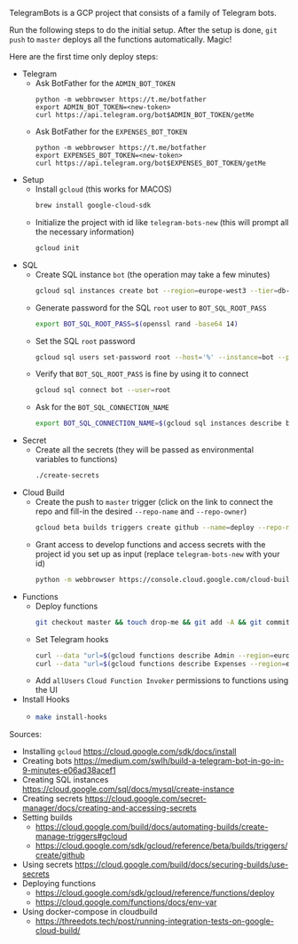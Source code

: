 TelegramBots is a GCP project that consists of a family of Telegram bots.

Run the following steps to do the initial setup. After the setup is done, `git push` to `master` deploys all the functions automatically. Magic!

Here are the first time only deploy steps:
- Telegram
  - Ask BotFather for the `ADMIN_BOT_TOKEN`
    ```
    python -m webbrowser https://t.me/botfather
    export ADMIN_BOT_TOKEN=<new-token>
    curl https://api.telegram.org/bot$ADMIN_BOT_TOKEN/getMe
    ```
  - Ask BotFather for the `EXPENSES_BOT_TOKEN`
    ```
    python -m webbrowser https://t.me/botfather
    export EXPENSES_BOT_TOKEN=<new-token>
    curl https://api.telegram.org/bot$EXPENSES_BOT_TOKEN/getMe
    ```
- Setup
  - Install `gcloud` (this works for MACOS)
    ```bash
    brew install google-cloud-sdk
    ```
  - Initialize the project with id like `telegram-bots-new` (this will prompt all the necessary information)
    ```bash
    gcloud init
    ```
- SQL
  - Create SQL instance `bot` (the operation may take a few minutes)
    ```bash
    gcloud sql instances create bot --region=europe-west3 --tier=db-f1-micro
    ```
  - Generate password for the SQL `root` user to `BOT_SQL_ROOT_PASS`
    ```bash
    export BOT_SQL_ROOT_PASS=$(openssl rand -base64 14)
    ```
  - Set the SQL `root` password
    ```bash
    gcloud sql users set-password root --host='%' --instance=bot --password=$BOT_SQL_ROOT_PASS
    ```
  - Verify that `BOT_SQL_ROOT_PASS` is fine by using it to connect
    ```bash
    gcloud sql connect bot --user=root
    ```
  - Ask for the `BOT_SQL_CONNECTION_NAME`
    ```bash
    export BOT_SQL_CONNECTION_NAME=$(gcloud sql instances describe bot --format=json | jq -r .connectionName)
    ```
- Secret
  - Create all the secrets (they will be passed as environmental variables to functions)
    ```bash
    ./create-secrets
    ```
- Cloud Build
  - Create the push to `master` trigger (click on the link to connect the repo and fill-in the desired `--repo-name` and `--repo-owner`)
    ```bash
    gcloud beta builds triggers create github --name=deploy --repo-name=TelegramBots --branch-pattern="^master$" --repo-owner=nestoroprysk --build-config=cloudbuild.yaml
    ```
  - Grant access to develop functions and access secrets with the project id you set up as input (replace `telegram-bots-new` with your id)
    ```bash
    python -m webbrowser https://console.cloud.google.com/cloud-build/settings/service-account?folder=&organizationId=&project=telegram-bots-new 
    ```
- Functions
  - Deploy functions 
    ```bash
    git checkout master && touch drop-me && git add -A && git commit -m "Triggering the deploy of functions" && git push
    ```
  - Set Telegram hooks
    ```bash
    curl --data "url=$(gcloud functions describe Admin --region=europe-west3 --format=json | jq -r .httpsTrigger.url)" https://api.telegram.org/bot$ADMIN_BOT_TOKEN/SetWebhook
    curl --data "url=$(gcloud functions describe Expenses --region=europe-west3 --format=json | jq -r .httpsTrigger.url)" https://api.telegram.org/bot$EXPENSES_BOT_TOKEN/SetWebhook
    ```
  - Add `allUsers` `Cloud Function Invoker` permissions to functions using the UI
- Install Hooks
  - ```bash
    make install-hooks
    ```

Sources:
- Installing `gcloud` https://cloud.google.com/sdk/docs/install
- Creating bots https://medium.com/swlh/build-a-telegram-bot-in-go-in-9-minutes-e06ad38acef1
- Creating SQL instances https://cloud.google.com/sql/docs/mysql/create-instance
- Creating secrets https://cloud.google.com/secret-manager/docs/creating-and-accessing-secrets
- Setting builds
  - https://cloud.google.com/build/docs/automating-builds/create-manage-triggers#gcloud 
  - https://cloud.google.com/sdk/gcloud/reference/beta/builds/triggers/create/github 
- Using secrets https://cloud.google.com/build/docs/securing-builds/use-secrets
- Deploying functions
  - https://cloud.google.com/sdk/gcloud/reference/functions/deploy
  - https://cloud.google.com/functions/docs/env-var
- Using docker-compose in cloudbuild
  - https://threedots.tech/post/running-integration-tests-on-google-cloud-build/
